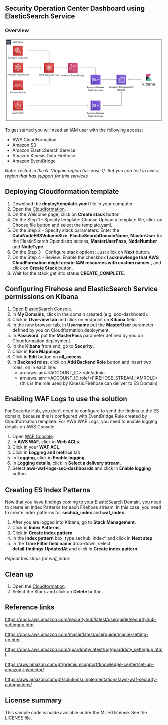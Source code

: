 ## Security Operation Center Dashboard using ElasticSearch Service

### Overview



![solution](images/soc-dashboard.png)

To get started you will need an IAM user with the following access:

- AWS CloudFormation
- Amazon S3
- Amazon ElasticSearch Service
- Amazon Kinesis Data Firehose
- Amazon EventBridge

_Note: Tested in the N. Virginia region (us-east-1). But you can test in every region that has support for this services_
  

## Deploying Cloudformation template

1. Download the **deploy/template.yaml** file in your computer
2. Open the [Cloudformation](https://console.aws.amazon.com/cloudformation).
3. On the Welcome page, click on **Create stack** button.
4. On the Step 1 - Specify template: Choose Upload a template file, click on Choose file button and select the template.yaml.
5. On the Step 2 - Specify stack parameters: Enter the **DataNodeEBSVolumeSize**, **ElasticSearchDomainName**, **MasterUser** for the ElasticSearch Opendistro access, **MasterUserPass**, **NodeNumber** and **NodeType**.
6. On the Step 3 - Configure stack options: Just click on **Next** button.
7. On the Step 4 - Review: Enable the checkbox **I acknowledge that AWS CloudFormation might create IAM resources with custom names.**, and click on **Create Stack** button.
8. Wait for the stack get into status **CREATE_COMPLETE**.

## Configuring Firehose and ElasticSearch Service permissions on Kibana

1. Open [ElasticSearch Console](https://console.aws.amazon.com/es).
2. In **My Domains**, click in the domain created (e.g. soc-dashboard).
3. Click in **Overview tab** and click on endpoint on **Kibana** field.
4. In the new browser tab, in **Username** put the **MasterUser** parameter defined by you on Cloudformation deployment.
5. In **Password**, put the **MasterPass** parameter defined by you on Cloudformation deployment.
6. In the **Kibana** front end, go to **Security**.
7. Click in **Role Mappings**.
8. Click in **Edit** button on **all_access**.
9. In **Backend roles**, click on **Add Backend Role** button and insert two roles, on in each line:
   - arn:aws:iam::<ACCOUNT_ID>:role/admin
   - arn:aws:iam::<ACCOUNT_ID:role/<FIREHOSE_STREAM_IAMROLE> (this is the role used by Kinesis Firehose can deliver to ES Domain)

## Enabling WAF Logs to use the solution

For Security Hub, you don't need to configure to send the findins to the ES domain, because this is configured with EventBridge Rule created by Cloudformation template. For AWS WAF Logs, you need to enable logging details on AWS Console.

1. Open [WAF Console](https://console.aws.amazon.com/wafv2).
2. In **AWS WAF**, click in **Web ACLs**.
3. Click in your **WAF ACL**.
4. Click in **Logging and metrics** tab.
5. In **Logging**, click in **Enable logging**.
6. In **Logging details**, click in **Select a delivery stream**.
7. Select **aws-waf-logs-sec-dashboards** and click in **Enable logging** button.


## Creating ES Index Patterns

Now that you have findings coming to your ElasticSearch Domain, you need to create an Index Patterns for 
each Firehose stream. In this case, you need to create index patterns for **sechub_index** and **waf_index**.

1. After you are logged into Kibana, go to **Stack Management**.
2. Click in **Index Patterns**.
3. Click in **Create index pattern**.
4. In the **Index pattern** box, type sechub_index* and click in **Next step**.
5. In the **Time Filter field name** drop-down, select **detail.findings.UpdatedAt** and click in **Create index pattern**.

_Repeat this steps for waf_index_ 


## Clean up

1. Open the [Cloudformation](https://console.aws.amazon.com/cloudformation).
2. Select the Stack and click on **Delete** button.


## Reference links

https://docs.aws.amazon.com/securityhub/latest/userguide/securityhub-settingup.html

https://docs.aws.amazon.com/macie/latest/userguide/macie-setting-up.html

https://docs.aws.amazon.com/guardduty/latest/ug/guardduty_settingup.html

https://aws.amazon.com/pt/premiumsupport/knowledge-center/set-up-amazon-inspector/ 

https://aws.amazon.com/pt/solutions/implementations/aws-waf-security-automations/


## License summary
This sample code is made available under the MIT-0 license. See the LICENSE file.
